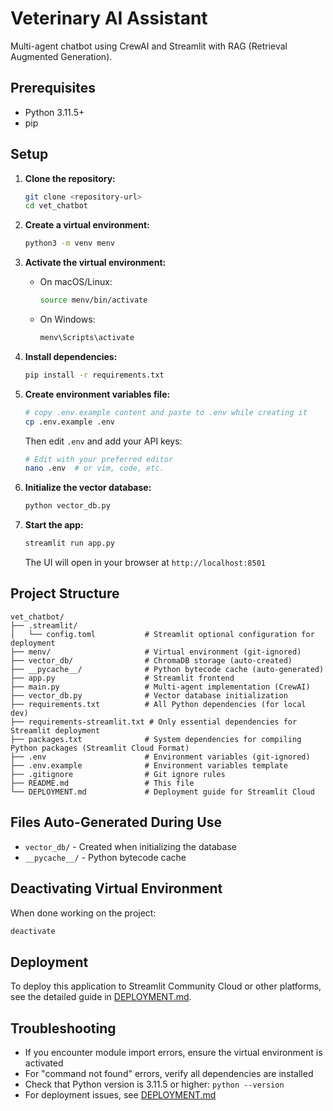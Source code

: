 # Veterinary AI Assistant

Multi-agent chatbot using CrewAI and Streamlit with RAG (Retrieval Augmented Generation).

## Prerequisites

- Python 3.11.5+
- pip

## Setup

1. **Clone the repository:**

   ```bash
   git clone <repository-url>
   cd vet_chatbot
   ```

2. **Create a virtual environment:**

   ```bash
   python3 -m venv menv
   ```

3. **Activate the virtual environment:**

   - On macOS/Linux:
     ```bash
     source menv/bin/activate
     ```
   - On Windows:
     ```bash
     menv\Scripts\activate
     ```

4. **Install dependencies:**

   ```bash
   pip install -r requirements.txt
   ```

5. **Create environment variables file:**

   ```bash
   # copy .env.example content and paste to .env while creating it
   cp .env.example .env
   ```

   Then edit `.env` and add your API keys:

   ```bash
   # Edit with your preferred editor
   nano .env  # or vim, code, etc.
   ```

6. **Initialize the vector database:**

   ```bash
   python vector_db.py
   ```

7. **Start the app:**

   ```bash
   streamlit run app.py
   ```

   The UI will open in your browser at `http://localhost:8501`

## Project Structure

```
vet_chatbot/
├── .streamlit/
│   └── config.toml           # Streamlit optional configuration for deployment
├── menv/                     # Virtual environment (git-ignored)
├── vector_db/                # ChromaDB storage (auto-created)
├── __pycache__/              # Python bytecode cache (auto-generated)
├── app.py                    # Streamlit frontend
├── main.py                   # Multi-agent implementation (CrewAI)
├── vector_db.py              # Vector database initialization
├── requirements.txt          # All Python dependencies (for local dev)
├── requirements-streamlit.txt # Only essential dependencies for Streamlit deployment
├── packages.txt              # System dependencies for compiling Python packages (Streamlit Cloud Format)
├── .env                      # Environment variables (git-ignored)
├── .env.example              # Environment variables template
├── .gitignore                # Git ignore rules
├── README.md                 # This file
└── DEPLOYMENT.md             # Deployment guide for Streamlit Cloud
```

## Files Auto-Generated During Use

- `vector_db/` - Created when initializing the database
- `__pycache__/` - Python bytecode cache

## Deactivating Virtual Environment

When done working on the project:

```bash
deactivate
```

## Deployment

To deploy this application to Streamlit Community Cloud or other platforms, see the detailed guide in [DEPLOYMENT.md](DEPLOYMENT.md).

## Troubleshooting

- If you encounter module import errors, ensure the virtual environment is activated
- For "command not found" errors, verify all dependencies are installed
- Check that Python version is 3.11.5 or higher: `python --version`
- For deployment issues, see [DEPLOYMENT.md](DEPLOYMENT.md)
